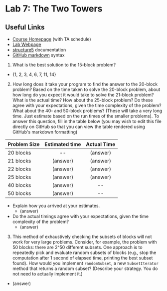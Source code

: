 # Lab 7: The Two Towers

## Useful Links
 * [Course Homepage](http://cs.williams.edu/~cs136/index.html) (with TA schedule)
 * [Lab Webpage](http://cs.williams.edu/~cs136/labs/two-towers.pdf)
 * [structure5](http://www.cs.williams.edu/~bailey/JavaStructures/doc/structure5/index.html) documentation
 * [GitHub markdown](https://guides.github.com/features/mastering-markdown/) syntax

 1. What is the best solution to the 15-block problem?
   * {1, 2, 3, 4, 6, 7, 11, 14}
 2. How long does it take your program to find the answer to the 20-block
 problem? Based on the time taken to solve the 20-block problem, about how long
 do you expect it would take to solve the 21-block problem? What is the actual
 time? How about the 25-block problem? Do these agree with your expectations,
 given the time complexity of the problem? What about the 40- and 50-block
 problems? (These will take a very long time. Just estimate based on the run
 times of the smaller problems). To answer this question, fill in the table below
 (you may wish to edit this file directly on GitHub so that you can view the
 table rendered using GitHub's markdown formatting)

 | Problem Size  | Estimated time | Actual Time |
 | :------------ | :------------: | :---------: |
 | 20 blocks     |       --       |  (answer)   |
 | 21 blocks     |    (answer)    |  (answer)   |
 | 22 blocks     |    (answer)    |  (answer)   |
 | 25 blocks     |    (answer)    |  (answer)   |
 | 40 blocks     |    (answer)    |     --      |
 | 50 blocks     |    (answer)    |     --      |

   * Explain how you arrived at your estimates.
     * (answer)
   * Do the actual timings agree with your expectations, given the time complexity of the problem?
     * (answer)

 3. This method of exhaustively checking the subsets of blocks will not work for
 very large problems. Consider, for example, the problem with 50 blocks: there
 are 2^50 different subsets. One approach is to repeatedly pick and evaluate
 random subsets of blocks (e.g., stop the computation after 1 second of elapsed
 time, printing the best subset found). How would you implement `randomSubset`, a
 new `SubsetIterator` method that returns a random subset? (Describe your
 strategy. You do not need to actually implement it.)
   * (answer)
